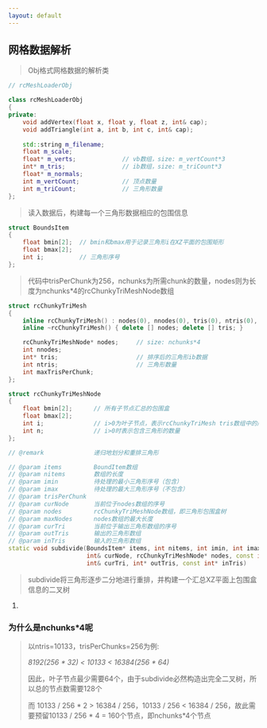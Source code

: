 ```yaml
---
layout: default
---
```


## [](header-2) 网格数据解析

> Obj格式网格数据的解析类

```cpp
// rcMeshLoaderObj

class rcMeshLoaderObj
{
private:
    void addVertex(float x, float y, float z, int& cap);
    void addTriangle(int a, int b, int c, int& cap);
    
    std::string m_filename;
    float m_scale;  
    float* m_verts;             // vb数组，size: m_vertCount*3
    int* m_tris;                // ib数组，size: m_triCount*3
    float* m_normals;
    int m_vertCount;            // 顶点数量
    int m_triCount;             // 三角形数量
};
```

> 读入数据后，构建每一个三角形数据相应的包围信息

```cpp
struct BoundsItem
{
    float bmin[2];  // bmin和bmax用于记录三角形i在XZ平面的包围矩形
    float bmax[2];
    int i;          // 三角形序号
};
```

> 代码中trisPerChunk为256，nchunks为所需chunk的数量，nodes则为长度为nchunks*4的rcChunkyTriMeshNode数组

```cpp
struct rcChunkyTriMesh
{
    inline rcChunkyTriMesh() : nodes(0), nnodes(0), tris(0), ntris(0), maxTrisPerChunk(0) {};
    inline ~rcChunkyTriMesh() { delete [] nodes; delete [] tris; }

    rcChunkyTriMeshNode* nodes;     // size: nchunks*4
    int nnodes;
    int* tris;                      // 排序后的三角形ib数据
    int ntris;                      // 三角形数量
    int maxTrisPerChunk;
};
```


```cpp
struct rcChunkyTriMeshNode
{
    float bmin[2];      // 所有子节点汇总的包围盒
    float bmax[2];      
    int i;              // i>0为叶子节点，表示rcChunkyTriMesh tris数组中的序号，i<0为中间控制节点
    int n;              // i>0时表示包含三角形的数量
};
```

```cpp
// @remark              递归地划分和重排三角形

// @param items         BoundItem数组
// @param nitems        数组的长度
// @param imin          待处理的最小三角形序号（包含）
// @param imax          待处理的最大三角形序号（不包含）
// @param trisPerChunk
// @param curNode       当前位于nodes数组的序号
// @param nodes         rcChunkyTriMeshNode数组，即三角形包围盒树
// @param maxNodes      nodes数组的最大长度
// @param curTri        当前位于输出三角形数组的序号
// @param outTris       输出的三角形数组
// @param inTris        输入的三角形数组
static void subdivide(BoundsItem* items, int nitems, int imin, int imax, int trisPerChunk,
                      int& curNode, rcChunkyTriMeshNode* nodes, const int maxNodes,
                      int& curTri, int* outTris, const int* inTris)
```

> subdivide将三角形逐步二分地进行重排，并构建一个汇总XZ平面上包围盒信息的二叉树

1. 


### [](header-3) 为什么是nchunks*4呢

> 以ntris=10133，trisPerChunks=256为例:
>
> _8192(256 * 32) < 10133 < 16384(256 * 64)_
>
> 因此，叶子节点最少需要64个，由于subdivide必然构造出完全二叉树，所以总的节点数需要128个
>
> 而 10133 / 256 * 2 > 16384 / 256，10133 / 256 < 16384 / 256，故此需要预留10133 / 256 * 4 = 160个节点，即nchunks*4个节点